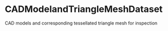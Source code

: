 # CADModelandTriangleMeshDataset
CAD models and corresponding tessellated triangle mesh for inspection
